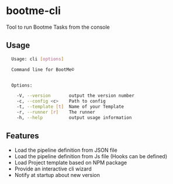 # bootme-cli

Tool to run Bootme Tasks from the console

## Usage

```sh
  Usage: cli [options]

  Command line for BootMe©


  Options:

    -V, --version       output the version number
    -c, --config <c>    Path to config
    -t, --template [t]  Name of your Template
    -r, --runner [r]    The runner
    -h, --help          output usage information
```

## Features
- Load the pipeline definition from JSON file
- Load the pipeline definition from Js file (Hooks can be defined)
- Load Project template based on NPM package
- Provide an interactive cli wizard
- Notify at startup about new version
